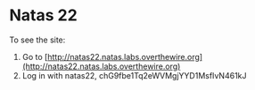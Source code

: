 # Natas 22

To see the site:

1. Go to [http://natas22.natas.labs.overthewire.org](http://natas22.natas.labs.overthewire.org)
2. Log in with natas22, chG9fbe1Tq2eWVMgjYYD1MsfIvN461kJ
